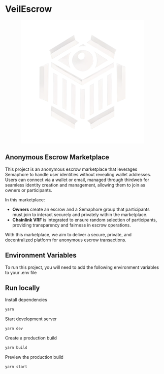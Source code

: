 # VeilEscrow

<div align="center">
  <img src="veilescrow/public/VeilEscrow1.png" alt="VeilEscrow" width="400" height="400">
</div>

## Anonymous Escrow Marketplace

This project is an anonymous escrow marketplace that leverages Semaphore to handle user identities without revealing wallet addresses. Users can connect via a wallet or email, managed through thirdweb for seamless identity creation and management, allowing them to join as owners or participants.

In this marketplace:

- **Owners** create an escrow and a Semaphore group that participants must join to interact securely and privately within the marketplace.
- **Chainlink VRF** is integrated to ensure random selection of participants, providing transparency and fairness in escrow operations.

With this marketplace, we aim to deliver a secure, private, and decentralized platform for anonymous escrow transactions.

## Environment Variables

To run this project, you will need to add the following environment variables to your .env file

## Run locally

Install dependencies

```bash
yarn
```

Start development server

```bash
yarn dev
```

Create a production build

```bash
yarn build
```

Preview the production build

```bash
yarn start
```
